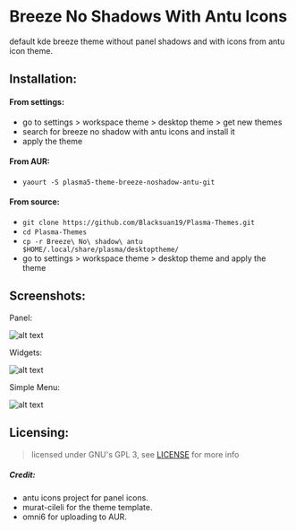 # Breeze No Shadows With Antu Icons

default kde breeze theme without panel shadows and with icons from antu icon theme.

## Installation:

#### From settings:
- go to settings > workspace theme > desktop theme > get new themes
- search for breeze no shadow with antu icons and install it
- apply the theme


#### From AUR:
- `yaourt -S plasma5-theme-breeze-noshadow-antu-git`

#### From source:
- `git clone https://github.com/Blacksuan19/Plasma-Themes.git`
- `cd Plasma-Themes`
- `cp -r Breeze\ No\ shadow\ antu $HOME/.local/share/plasma/desktoptheme/`
- go to settings > workspace theme > desktop theme and apply the theme

## Screenshots:

Panel:

![alt text](https://raw.githubusercontent.com/Madkita/Plasma-Themes/master/Breeze%20No%20shadow%20antu/Screenshots/Screenshot_20171208_163309.png)

Widgets:

![alt text](https://raw.githubusercontent.com/Madkita/Plasma-Themes/master/Breeze%20No%20shadow%20antu/Screenshots/Screenshot_20171208_163348.png)

Simple Menu:

![alt text](https://raw.githubusercontent.com/Madkita/Plasma-Themes/master/Breeze%20No%20shadow%20antu/Screenshots/Screenshot_20171208_163452.png)







## Licensing: 

> licensed under GNU's GPL 3, see [LICENSE](https://github.com/Blacksuan19/Plasma-Themes/blob/master/LICENSE) for more info



##### Credit:

- antu icons project for panel icons.
- murat-cileli for the theme template.
- omni6 for uploading to AUR.
